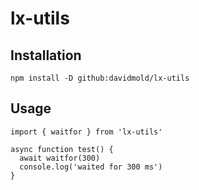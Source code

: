 # lx-utils

## Installation
```
npm install -D github:davidmold/lx-utils
```

## Usage
```
import { waitfor } from 'lx-utils'

async function test() {
  await waitfor(300)
  console.log('waited for 300 ms')
}
```
